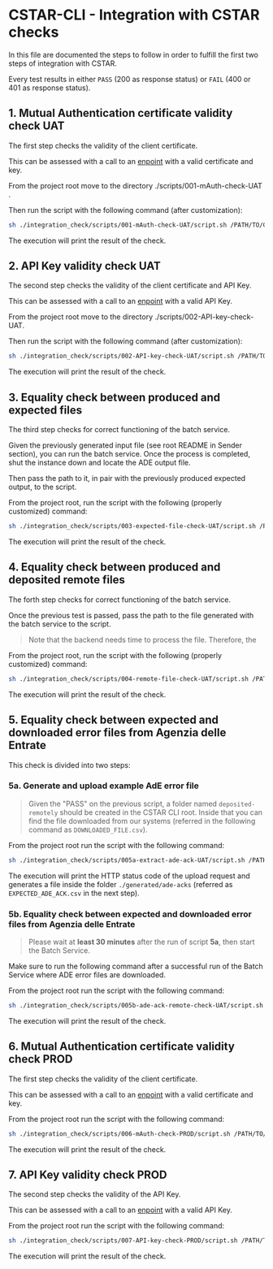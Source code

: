 # CSTAR-CLI - Integration with CSTAR checks

In this file are documented the steps to follow in order to fulfill the first two steps of integration with CSTAR.

Every test results in either `PASS` (200 as response status) or `FAIL` (400 or 401 as response status).

## 1. Mutual Authentication certificate validity check UAT

The first step checks the validity of the client certificate.

This can be assessed with a call to an [enpoint](https://api.uat.cstar.pagopa.it/rtd/mauth/check) with a valid certificate and key.

From the project root move to the directory ./scripts/001-mAuth-check-UAT .

Then run the script with the following command (after customization):
```bash
sh ./integration_check/scripts/001-mAuth-check-UAT/script.sh /PATH/TO/COMPANY_NAME_UAT.certificate.pem /PATH/TO/COMPANY_NAME_UAT.key
```

The execution will print the result of the check.

## 2. API Key validity check UAT

The second step checks the validity of the client certificate and API Key.

This can be assessed with a call to an [enpoint](https://api.uat.cstar.pagopa.it/rtd/api-key/check) with a valid API Key.

From the project root move to the directory ./scripts/002-API-key-check-UAT.

Then run the script with the following command (after customization):
```bash
sh ./integration_check/scripts/002-API-key-check-UAT/script.sh /PATH/TO/COMPANY_NAME_UAT.certificate.pem /PATH/TO/COMPANY_NAME_UAT.key UAT_API_KEY
```
The execution will print the result of the check.

## 3. Equality check between produced and expected files

The third step checks for correct functioning of the batch service.

Given the previously generated input file (see root README in Sender section), you can run the batch service.
Once the process is completed, shut the instance down and locate the ADE output file.

Then pass the path to it, in pair with the previously produced expected output, to the script.

From the project root, run the script with the following (properly customized) command:
```bash
sh ./integration_check/scripts/003-expected-file-check-UAT/script.sh /PATH/TO/EXPECTED_FILE.csv.expected /PATH/TO/PRODUCED_FILE.csv
```
The execution will print the result of the check.

## 4. Equality check between produced and deposited remote files

The forth step checks for correct functioning of the batch service.

Once the previous test is passed, pass the path to the file generated with the batch service to the script.

> Note that the backend needs time to process the file.
> Therefore, the 

From the project root, run the script with the following (properly customized) command:
```bash
sh ./integration_check/scripts/004-remote-file-check-UAT/script.sh /PATH/TO/LOCAL_FILE.csv /PATH/TO/COMPANY_NAME_UAT.certificate.pem /PATH/TO/COMPANY_NAME_UAT.key UAT_API_KEY
```
The execution will print the result of the check.

## 5. Equality check between expected and downloaded error files from Agenzia delle Entrate

This check is divided into two steps:

### 5a. Generate and upload example AdE error file

> Given the "PASS" on the previous script, a folder named `deposited-remotely` should be created in the CSTAR CLI root.
> Inside that you can find the file downloaded from our systems (referred in the following command as `DOWNLOADED_FILE.csv`). 

From the project root run the script with the following command:
```bash
sh ./integration_check/scripts/005a-extract-ade-ack-UAT/script.sh /PATH/TO/deposited-remotely/DOWNLOADED_FILE.csv /PATH/TO/COMPANY_NAME_UAT.certificate.pem /PATH/TO/COMPANY_NAME_UAT.key UAT_API_KEY
```

The execution will print the HTTP status code of the upload request and generates a file inside the folder `./generated/ade-acks` (referred as `EXPECTED_ADE_ACK.csv` in the next step).

### 5b. Equality check between expected and downloaded error files from Agenzia delle Entrate


> Please wait at **least 30 minutes** after the run of script **5a**, then start the Batch Service. 

Make sure to run the following command after a successful run of the Batch Service where ADE error files are downloaded.

From the project root run the script with the following command:
```bash
sh ./integration_check/scripts/005b-ade-ack-remote-check-UAT/script.sh /PATH/TO/EXPECTED_ADE_ACK.csv /PATH/TO/ADE_ACK/DIRECTORY
```

The execution will print the result of the check.

## 6. Mutual Authentication certificate validity check PROD

The first step checks the validity of the client certificate.

This can be assessed with a call to an [enpoint](https://api.cstar.pagopa.it/rtd/mauth/check) with a valid certificate and key.

From the project root run the script with the following command:
```bash
sh ./integration_check/scripts/006-mAuth-check-PROD/script.sh /PATH/TO/COMPANY_NAME_PROD.certificate.pem /PATH/TO/COMPANY_NAME_PROD.key
```
The execution will print the result of the check.

## 7. API Key validity check PROD

The second step checks the validity of the API Key.

This can be assessed with a call to an [enpoint](https://api.cstar.pagopa.it/rtd/api-key/check) with a valid API Key.

From the project root run the script with the following command:
```bash
sh ./integration_check/scripts/007-API-key-check-PROD/script.sh /PATH/TO/COMPANY_NAME_PROD.certificate.pem /PATH/TO/COMPANY_NAME_PROD.key PROD_API_KEY
```
The execution will print the result of the check.
